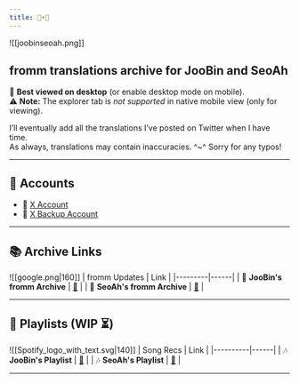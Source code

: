 ```yaml
---
title: 🐣☀️🦭
---
```


![[joobinseoah.png]]

## **fromm translations archive for JooBin and SeoAh**
  
🔹 **Best viewed on desktop** (or enable desktop mode on mobile).  
⚠️ **Note:** The explorer tab is *not supported* in native mobile view (only for viewing).  

I’ll eventually add all the translations I’ve posted on Twitter when I have time.  
As always, translations may contain inaccuracies. ^~^ Sorry for any typos!  

___

## **📌 Accounts**
- 🔗 [X Account](https://x.com/bossbabyjoobin)  
- 🔗 [X Backup Account](https://x.com/crybabyjoobin)  

___

## **📚 Archive Links**

![[google.png|160]]
| fromm Updates | Link |
|---------|------|
| 📝 **JooBin's fromm Archive** | [🔗](https://bit.ly/JooBin-s18) |
| 📝 **SeoAh's fromm Archive** | [🔗](https://bit.ly/SeoAh-s23) |


___

## **🎵 Playlists (WIP ⏳)**

![[Spotify_logo_with_text.svg|140]]
| Song Recs | Link |
|----------|------|
| 🎶 **JooBin's Playlist** | [🔗](https://open.spotify.com/playlist/6LvVrn9f1GD9MqBYBALmiH?si=9j0ghErWRIOu9YQD90uSvw) |
| 🎶 **SeoAh's Playlist** | [🔗](https://open.spotify.com/playlist/0hb43YymGmg7vPdjS2NQcC?si=DsFWEFw1RgOAFYQKcsIPMA) |


___


